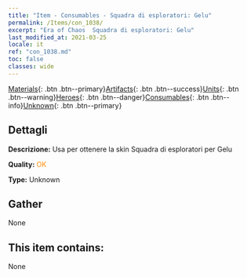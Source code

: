 ```yaml
---
title: "Item - Consumables - Squadra di esploratori: Gelu"
permalink: /Items/con_1038/
excerpt: "Era of Chaos  Squadra di esploratori: Gelu"
last_modified_at: 2021-03-25
locale: it
ref: "con_1038.md"
toc: false
classes: wide
---
```

 [Materials](/it/Items/){: .btn .btn--primary}[Artifacts](/it/Items/Artifacts/){: .btn .btn--success}[Units](/it/Items/Units/){: .btn .btn--warning}[Heroes](/it/Items/Heroes/){: .btn .btn--danger}[Consumables](/it/Items/Consumables/){: .btn .btn--info}[Unknown](/it/Items/Unknown/){: .btn .btn--primary}

## Dettagli
 **Descrizione:** Usa per ottenere la skin Squadra di esploratori per Gelu

 **Quality:** <span style="color: #FF8C00">OK</span>

 **Type:** Unknown

## Gather

  None

## This item contains:

  None

